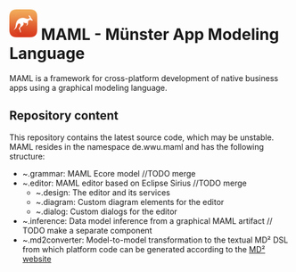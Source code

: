 # <img src="MAML_logo.png" width="50" style="position:relative; top:-5px"> MAML -  Münster App Modeling Language

MAML is a framework for cross-platform development of native business apps using a graphical modeling language.

## Repository content
This repository contains the latest source code, which may be unstable.
MAML resides in the namespace de.wwu.maml and has the following structure:

* ~.grammar: MAML Ecore model //TODO merge
* ~.editor: MAML editor based on Eclipse Sirius //TODO merge
  * ~.design: The editor and its services
  * ~.diagram: Custom diagram elements for the editor
  * ~.dialog: Custom dialogs for the editor
* ~.inference: Data model inference from a graphical MAML artifact // TODO make a separate component
* ~.md2converter: Model-to-model transformation to the textual MD² DSL from which platform code can be generated according to the [MD² website](http://wwu-pi.github.io/md2-web/)
